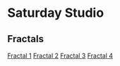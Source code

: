 # Saturday Studio

## Fractals
[Fractal 1](https://3milychu.github.io/saturdaystudio/fractal.html)
[Fractal 2](https://3milychu.github.io/saturdaystudio/fractal2.html)
[Fractal 3](https://3milychu.github.io/saturdaystudio/fractal3.html)
[Fractal 4](https://3milychu.github.io/saturdaystudio/fractal4.html)
